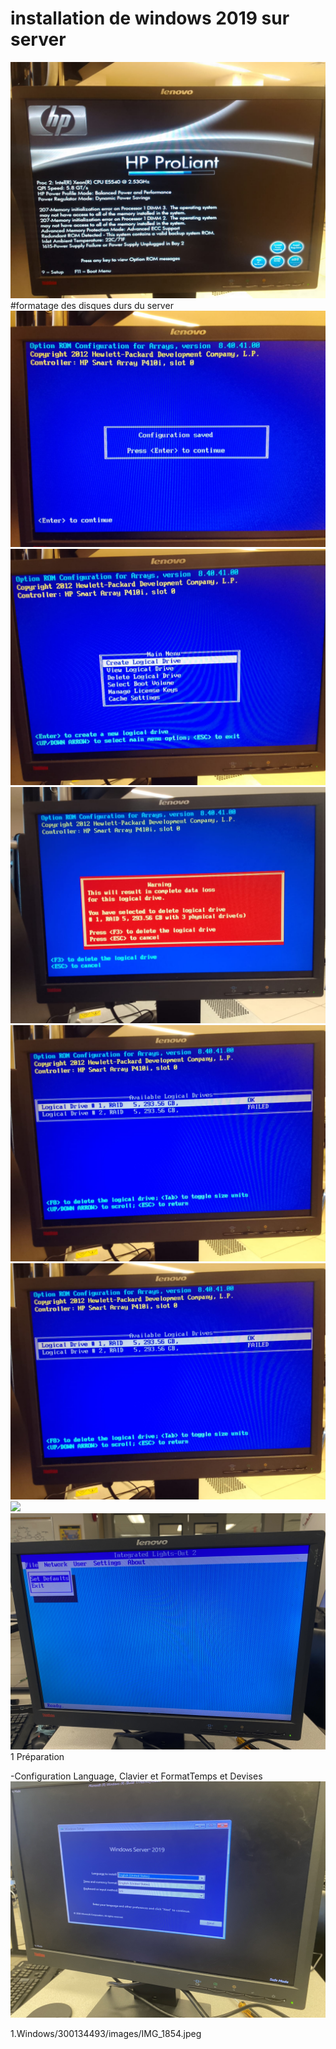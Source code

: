 # installation de windows 2019 sur server
<img src=images/c14c542c-3396-4fab-8f34-4a7b7169cead.jpeg width='' height='' > </img>
#formatage des disques durs du server
<img src=images/7aaa7646-e6fd-4fbc-9f44-2a92051947c7.jpeg width='' height='' > </img>
<img src=images/db08feb8-725d-43d9-95b6-97e591cd2d7d.jpeg width='' height='' > </img>
<img src=images/c5160e42-3dee-4c22-b520-c17f9146aa92.jpeg width='' height='' > </img>
<img src=images/dd03f1b9-87ca-4a45-900c-bc7f0cc81252.jpeg width='' height='' > </img>
<img src=images/dd03f1b9-87ca-4a45-900c-bc7f0cc81252.jpeg width='' height='' > </img>
</img> <img src=images/IMG_1875.jpeg width='' height='' > </img>
</img> <img src=images/IMG_1844.jpeg width='' height='' > </img>
1 Préparation

-Configuration Language, Clavier et FormatTemps et Devises
</img> <img src=images/IMG_1854.jpeg width='' height='' > </img>



1.Windows/300134493/images/IMG_1854.jpeg






